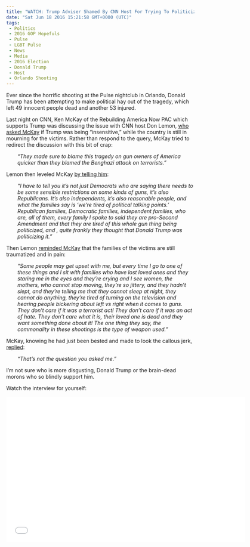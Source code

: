 ```yaml
---
title: "WATCH: Trump Adviser Shamed By CNN Host For Trying To Politicize Orlando Massacre"
date: "Sat Jun 18 2016 15:21:58 GMT+0000 (UTC)"
tags: 
 - Politics
 - 2016 GOP Hopefuls
 - Pulse
 - LGBT Pulse
 - News
 - Media
 - 2016 Election
 - Donald Trump
 - Host
 - Orlando Shooting
---
```

<p><!--OffDef--></p><p><!--Ads1--></p><p>Ever since the horrific shooting at the Pulse nightclub in Orlando, Donald Trump has been attempting to make political hay out of the tragedy, which left 49 innocent people dead and another 53 injured.</p><p>Last night on CNN,&#xA0;Ken McKay of the Rebuilding America Now PAC which supports Trump was discussing the issue with CNN host Don Lemon, <a href="http://www.rawstory.com/2016/06/don-lemon-shames-trump-adviser-with-powerful-description-of-grief-felt-by-families-of-shooting-victims/" onclick="__gaTracker(&apos;send&apos;, &apos;event&apos;, &apos;outbound-article&apos;, &apos;http://www.rawstory.com/2016/06/don-lemon-shames-trump-adviser-with-powerful-description-of-grief-felt-by-families-of-shooting-victims/&apos;, &apos;who asked McKay&apos;);" target="_blank">who asked McKay</a> if&#xA0;Trump was being &#x201C;insensitive,&#x201D; while the country is still in mourning for the victims. Rather than respond to the query, McKay tried to redirect the discussion with this bit of crap:</p><p style="padding-left: 30px;"><em>&#x201C;They made sure to blame this tragedy on gun owners of America quicker than they blamed the Benghazi attack on terrorists.&#x201D;</em></p><p>Lemon then leveled McKay <a href="https://www.youtube.com/watch?v=gshNdnOsYj0" onclick="__gaTracker(&apos;send&apos;, &apos;event&apos;, &apos;outbound-article&apos;, &apos;https://www.youtube.com/watch?v=gshNdnOsYj0&apos;, &apos;by telling him&apos;);" target="_blank">by telling him</a>:</p><p style="padding-left: 30px;"><em>&#x201C;I have to tell you it&#x2019;s not just Democrats who are saying there needs to be some sensible restrictions on some kinds of guns, it&#x2019;s also Republicans. It&#x2019;s also independents, it&#x2019;s also reasonable people, and what the families say is &#x2018;we&#x2019;re tired of political talking points.&#x2019; Republican families, Democratic families, independent families, who are, all of them, every family I spoke to said they are pro-Second Amendment and that they are tired of this whole gun thing being politicized, and , quite frankly they thought that Donald Trump was politicizing it.&#x201D;</em></p><p>Then Lemon <a href="https://www.youtube.com/watch?v=gshNdnOsYj0" onclick="__gaTracker(&apos;send&apos;, &apos;event&apos;, &apos;outbound-article&apos;, &apos;https://www.youtube.com/watch?v=gshNdnOsYj0&apos;, &apos;reminded McKay&apos;);" target="_blank">reminded McKay</a> that the families of the victims are still traumatized and in pain:</p><p style="padding-left: 30px;"><em>&#x201C;Some people may get upset with me, but every time I go to one of these things and I sit with families who have lost loved ones and they staring me in the eyes and they&#x2019;re crying and I see women, the mothers, who cannot stop moving, they&#x2019;re so jittery, and they hadn&#x2019;t slept, and they&#x2019;re telling me that they cannot sleep at night, they cannot do anything, they&#x2019;re tired of turning on the television and hearing people bickering about left vs right when it comes to guns. They don&#x2019;t care if it was a terrorist act! They don&#x2019;t care if it was an act of hate. They don&#x2019;t care what it is, their loved one is dead and they want something done about it! The one thing they say, the commonality in these shootings is the type of weapon used.&#x201D;</em></p><p>McKay, knowing he had just been bested and made to look the callous jerk, <a href="https://www.youtube.com/watch?v=gshNdnOsYj0" onclick="__gaTracker(&apos;send&apos;, &apos;event&apos;, &apos;outbound-article&apos;, &apos;https://www.youtube.com/watch?v=gshNdnOsYj0&apos;, &apos;replied&apos;);" target="_blank">replied</a>:</p><p style="padding-left: 30px;"><em>&#x201C;That&#x2019;s not the question you asked me.&#x201D;</em></p><p>I&#x2019;m not sure who is more disgusting, Donald Trump or the brain-dead morons who so blindly support him.</p><p>Watch the interview for yourself:</p><p><!--Ads2--></p><p><span class="embed-youtube" style="text-align:center; display: block;"><iframe class="youtube-player" type="text/html" width="640" height="390" src="//www.youtube.com/embed/gshNdnOsYj0?version=3&amp;rel=1&amp;fs=1&amp;autohide=2&amp;showsearch=0&amp;showinfo=1&amp;iv_load_policy=1&amp;wmode=transparent" allowfullscreen="true" style="border:0;"></iframe></span></p>